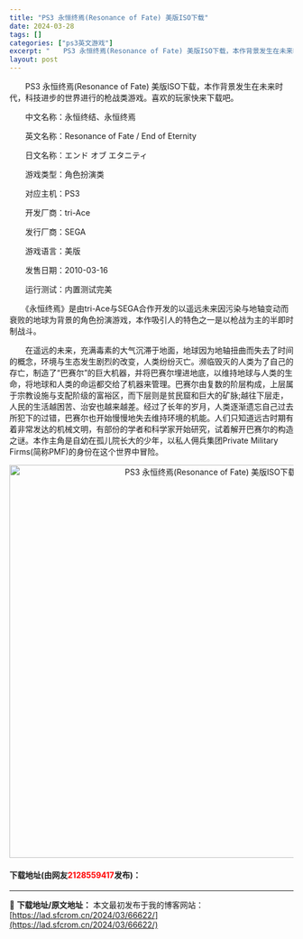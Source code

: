 ```yaml
---
title: "PS3 永恒终焉(Resonance of Fate) 美版ISO下载"
date: 2024-03-28
tags: []
categories: ["ps3英文游戏"]
excerpt: "　　PS3 永恒终焉(Resonance of Fate) 美版ISO下载，本作背景发生在未来时代，科技进步的世界进行的枪战类游戏。喜欢的玩家快来下载吧。 　　中文名称：永恒终结、永恒终焉 　　英文名称：Resonance of Fate / End of Eternity 　　日文名称：エンド オ&hellip;"
layout: post
---
```


 <p>　　PS3 永恒终焉(Resonance of Fate) 美版ISO下载，本作背景发生在未来时代，科技进步的世界进行的枪战类游戏。喜欢的玩家快来下载吧。</p> <p>　　中文名称：永恒终结、永恒终焉</p> <p>　　英文名称：Resonance of Fate / End of Eternity</p> <p>　　日文名称：エンド オブ エタニティ</p> <p>　　游戏类型：角色扮演类</p> <p>　　对应主机：PS3</p> <p>　　开发厂商：tri-Ace</p> <p>　　发行厂商：SEGA</p> <p>　　游戏语言：美版</p> <p>　　发售日期：2010-03-16</p> <p>　　运行测试：内置测试完美</p> <p>　　《永恒终焉》是由tri-Ace与SEGA合作开发的以遥远未来因污染与地轴变动而衰败的地球为背景的角色扮演游戏，本作吸引人的特色之一是以枪战为主的半即时制战斗。</p> <p>　　在遥远的未来，充满毒素的大气沉滞于地面，地球因为地轴扭曲而失去了时间的概念，环境与生态发生剧烈的改变，人类纷纷灭亡。濒临毁灭的人类为了自己的存亡，制造了&ldquo;巴赛尔&rdquo;的巨大机器，并将巴赛尔埋进地底，以维持地球与人类的生命，将地球和人类的命运都交给了机器来管理。巴赛尔由复数的阶层构成，上层属于宗教设施与支配阶级的富裕区，而下层则是贫民窟和巨大的矿脉;越往下层走，人民的生活越困苦、治安也越来越差。经过了长年的岁月，人类逐渐遗忘自己过去所犯下的过错，巴赛尔也开始慢慢地失去维持环境的机能。人们只知道远古时期有着非常发达的机械文明，有部份的学者和科学家开始研究，试着解开巴赛尔的构造之谜。本作主角是自幼在孤儿院长大的少年，以私人佣兵集团Private Military Firms(简称PMF)的身份在这个世界中冒险。</p> <p align="center"><img align="" border="0" src="https://lad.sfcrom.cn/wp-content/uploads/2024/03/20240328_66051cd9447c4.png" width="697" alt="PS3 永恒终焉(Resonance of Fate) 美版ISO下载" /></p> <p><h4>下载地址(由网友<font color="red">2128559417</font>发布)：</h4></p> 

---
📖 **下载地址/原文地址：** 本文最初发布于我的博客网站：[https://lad.sfcrom.cn/2024/03/66622/](https://lad.sfcrom.cn/2024/03/66622/)
